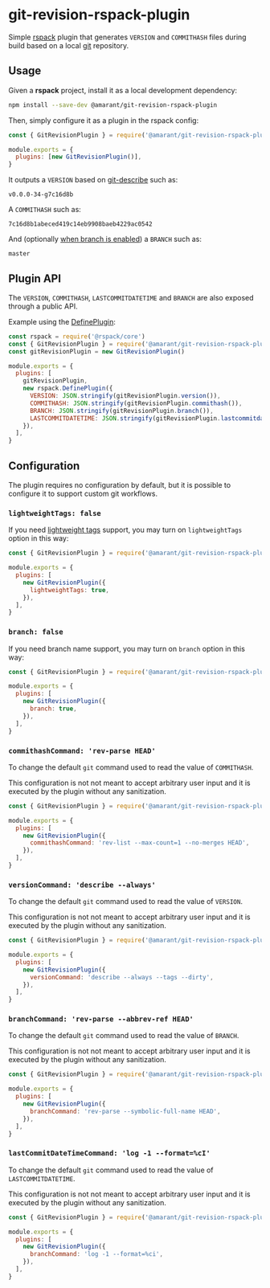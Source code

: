 # git-revision-rspack-plugin

<!-- [![npm version](https://badge.fury.io/js/git-revision-rspack-plugin.svg)](https://badge.fury.io/js/git-revision-rspack-plugin)
[![downloads](https://img.shields.io/npm/dm/git-revision-rspack-plugin.svg?style=flat-square)](https://www.npmjs.com/package/git-revision-rspack-plugin)
[![Code Climate](https://codeclimate.com/github/pirelenito/git-revision-rspack-plugin/badges/gpa.svg)](https://codeclimate.com/github/pirelenito/git-revision-rspack-plugin) -->

Simple [rspack](https://www.rspack.dev/) plugin that generates `VERSION` and `COMMITHASH` files during build based on a local [git](http://www.git-scm.com/) repository.

## Usage

Given a **rspack** project, install it as a local development dependency:

```bash
npm install --save-dev @amarant/git-revision-rspack-plugin
```

Then, simply configure it as a plugin in the rspack config:

```javascript
const { GitRevisionPlugin } = require('@amarant/git-revision-rspack-plugin')

module.exports = {
  plugins: [new GitRevisionPlugin()],
}
```

It outputs a `VERSION` based on [git-describe](http://www.git-scm.com/docs/git-describe) such as:

```
v0.0.0-34-g7c16d8b
```

A `COMMITHASH` such as:

```
7c16d8b1abeced419c14eb9908baeb4229ac0542
```

And (optionally [when branch is enabled](#branch-false)) a `BRANCH` such as:

```
master
```

<!-- ## Path Substitutions

It is also possible to use [path substitutions](https://webpack.js.org/configuration/output/#output-filename) on build to get the revision, version or branch as part of output paths.

- `[git-revision-version]`
- `[git-revision-hash]`
- `[git-revision-branch]` (only [when branch is enabled](#branch-false))
- `[git-revision-last-commit-datetime]`

Example:

```javascript
module.exports = {
  output: {
    publicPath: 'http://my-fancy-cdn.com/[git-revision-version]/',
    filename: '[name]-[git-revision-hash].js',
  },
}
``` -->

## Plugin API

The `VERSION`, `COMMITHASH`, `LASTCOMMITDATETIME` and `BRANCH` are also exposed through a public API.

Example using the [DefinePlugin](https://www.rspack.dev/config/plugins.html#defineplugin):

```javascript
const rspack = require('@rspack/core')
const { GitRevisionPlugin } = require('@amarant/git-revision-rspack-plugin')
const gitRevisionPlugin = new GitRevisionPlugin()

module.exports = {
  plugins: [
    gitRevisionPlugin,
    new rspack.DefinePlugin({
      VERSION: JSON.stringify(gitRevisionPlugin.version()),
      COMMITHASH: JSON.stringify(gitRevisionPlugin.commithash()),
      BRANCH: JSON.stringify(gitRevisionPlugin.branch()),
      LASTCOMMITDATETIME: JSON.stringify(gitRevisionPlugin.lastcommitdatetime()),
    }),
  ],
}
```

## Configuration

The plugin requires no configuration by default, but it is possible to configure it to support custom git workflows.

### `lightweightTags: false`

If you need [lightweight tags](https://git-scm.com/book/en/v2/Git-Basics-Tagging#_lightweight_tags) support, you may turn on `lightweightTags` option in this way:

```javascript
const { GitRevisionPlugin } = require('@amarant/git-revision-rspack-plugin')

module.exports = {
  plugins: [
    new GitRevisionPlugin({
      lightweightTags: true,
    }),
  ],
}
```

### `branch: false`

If you need branch name support, you may turn on `branch` option in this way:

```javascript
const { GitRevisionPlugin } = require('@amarant/git-revision-rspack-plugin')

module.exports = {
  plugins: [
    new GitRevisionPlugin({
      branch: true,
    }),
  ],
}
```

### `commithashCommand: 'rev-parse HEAD'`

To change the default `git` command used to read the value of `COMMITHASH`.

This configuration is not not meant to accept arbitrary user input and it is executed by the plugin without any sanitization.

```javascript
const { GitRevisionPlugin } = require('@amarant/git-revision-rspack-plugin')

module.exports = {
  plugins: [
    new GitRevisionPlugin({
      commithashCommand: 'rev-list --max-count=1 --no-merges HEAD',
    }),
  ],
}
```

### `versionCommand: 'describe --always'`

To change the default `git` command used to read the value of `VERSION`.

This configuration is not not meant to accept arbitrary user input and it is executed by the plugin without any sanitization.

```javascript
const { GitRevisionPlugin } = require('@amarant/git-revision-rspack-plugin')

module.exports = {
  plugins: [
    new GitRevisionPlugin({
      versionCommand: 'describe --always --tags --dirty',
    }),
  ],
}
```

### `branchCommand: 'rev-parse --abbrev-ref HEAD'`

To change the default `git` command used to read the value of `BRANCH`.

This configuration is not not meant to accept arbitrary user input and it is executed by the plugin without any sanitization.

```javascript
const { GitRevisionPlugin } = require('@amarant/git-revision-rspack-plugin')

module.exports = {
  plugins: [
    new GitRevisionPlugin({
      branchCommand: 'rev-parse --symbolic-full-name HEAD',
    }),
  ],
}
```

### `lastCommitDateTimeCommand: 'log -1 --format=%cI'`

To change the default `git` command used to read the value of `LASTCOMMITDATETIME`.

This configuration is not not meant to accept arbitrary user input and it is executed by the plugin without any sanitization.

```javascript
const { GitRevisionPlugin } = require('@amarant/git-revision-rspack-plugin')

module.exports = {
  plugins: [
    new GitRevisionPlugin({
      branchCommand: 'log -1 --format=%ci',
    }),
  ],
}
```
